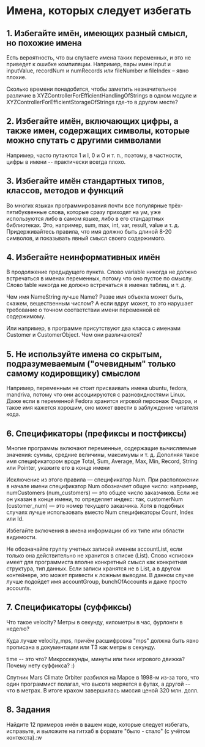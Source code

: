 # Имена, которых следует избегать
## 1. Избегайте имён, имеющих разный смысл, но похожие имена
Есть вероятность, что вы спутаете имена таких переменных, и это не приведет к ошибке компиляции. Например, пары имен input и inputValue, recordNum и numRecords или fileNumber и fileIndex – явно плохие.

Сколько времени понадобится, чтобы заметить незначительное различие в XYZControllerForEfficientHandlingOfStrings в одном модуле и XYZControllerForEfficientStorageOfStrings где-то в другом месте?

## 2. Избегайте имён, включающих цифры, а также имен, содержащих символы, которые можно спутать с другими символами
Например, часто путаются 1 и l, 0 и O и т. п., поэтому, в частности, цифры в имени -- практически всегда плохо.

## 3. Избегайте имён стандартных типов, классов, методов и функций
Во многих языках программирования почти все популярные трёх-пятибуквенные слова, которые сразу приходят на ум, уже используются либо в самом языке, либо в его стандартных библиотеках. Это, например, sum, max, int, var, result, value и т. д. Придерживайтесь правила, что имя должно быть длиной 8-20 символов, и показывать явный смысл своего содержимого.

## 4. Избегайте неинформативных имён
В продолжение предыдущего пункта.
Слово variable никогда не должно встречаться в именах переменных, потому что оно пустое по смыслу. Слово table никогда не должно встречаться в именах таблиц, и т. д.

Чем имя NameString лучше Name? Разве имя объекта может быть, скажем, вещественным числом? А если вдруг может, то это нарушает требование о точном соответствии имени переменной её содержимому.

Или например, в программе присутствуют два класса с именами Customer и CustomerObject. Чем они различаются?

## 5. Не используйте имена со скрытым, подразумеваемым ("очевидным" только самому кодировщику) смыслом
Например, переменным не стоит присваивать имена ubuntu, fedora, mandriva, потому что они ассоциируются с разновидностями Linux. Даже если в переменной Fedora хранится игровой персонаж Федора, и такое имя кажется хорошим, оно может ввести в заблуждение читателя кода.

## 6. Спецификаторы (префиксы и постфиксы)
Многие программы включают переменные, содержащие вычисляемые значения: суммы, средние величины, максимумы и т. д. Дополняя такое имя спецификатором вроде Total, Sum, Average, Max, Min, Record, String или Pointer, укажите его в конце имени

Исключение из этого правила — спецификатор Num. При расположении в начале имени спецификатор Num обозначает общее число: например, numCustomers (num_customers) — это общее число заказчиков. Если же он указан в конце имени, то определяет индекс: так, customerNum (customer_num) — это номер текущего заказчика. Хотя в подобных случаях лучше использовать вместо Num спецификаторы Count, Index или Id.

Избегайте включения в имена информации об их типе или области видимости.

Не обозначайте группу учетных записей именем accountList, если только она действительно не хранится в списке (List).
Слово «список» имеет для программиста вполне конкретный смысл как конкретная структура, тип данных.
Если записи хранятся не в List, а в другом контейнере, это может привести к ложным выводам. В данном случае лучше подойдет имя accountGroup, bunchOfAccounts и даже просто accounts.

## 7. Спецификаторы (суффиксы)
Что такое velocity? Метры в секунду, километры в час, фурлонги в неделю?

Куда лучше velocity_mps, причём расшифровка "mps" должна быть явно прописана в документации или ТЗ как метры в секунду.

time -- это что? Микросекунды, минуты или тики игрового движка? Почему нету суффикса? :)

Спутник Mars Climate Orbiter разбился на Марсе в 1998-м из-за того, что один программист полагал, что высота меряется в футах, а другой -- что в метрах. В итоге крахом завершилась миссия ценой 320 млн. долл.

## 8. Задания
Найдите 12 примеров имён в вашем коде, которые следует избегать, исправьте, и выложите на гитхаб в формате "было - стало" (с учётом контекста).:w
